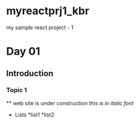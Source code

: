 # myreactprj1_kbr
my sample react project - 1
# Day 01
## Introduction
### Topic 1
** web site is under construction 
*this is in italic font*

* Lists
  *list1
  *list2
